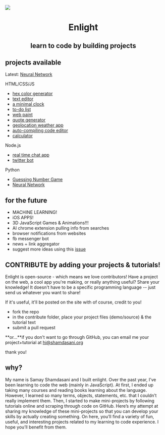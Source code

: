![](https://enlight.ml/enlight.png)

<p align="center"><h1 align="center">Enlight</h1></p>
<p align="center"><h2 align="center">learn to code by building projects</h2></p>

## projects available

Latest: [Neural Network](https://enlight.ml/build-a-neural-network)

HTML/CSS/JS
- [hex color generator](https://enlight.ml/color-generator.html)
- [text editor](https://enlight.ml/text-editor.html)
- [a minimal clock](https://enlight.ml/clock.html)
- [to-do list](https://enlight.ml/to-do.html)
- [web paint](https://enlight.ml/web-paint.html)
- [quote generator](https://enlight.ml/quote.html)
- [geolocation weather app](https://enlight.ml/weather.html)
- [auto-compiling code editor](https://enlight.ml/code-editor.html)
- [calculator](https://enlight.ml/calculator)

Node.js
- [real time chat app](https://enlight.ml/nodejs-chat)
- [twitter bot](https://enlight.ml/twitter-bot)

Python
- [Guessing Number Game](https://enlight.ml/guess-number)
- [Neural Network](https://enlight.ml/build-a-neural-network)


## for the future
- MACHINE LEARNING!
- iOS APPS!
- 3D JavaScript Games & Animations!!!
- AI chrome extension pulling info from searches
- browser notifications from websites
- fb messenger bot
- news + link aggregator
- suggest more ideas using this [issue](https://github.com/samayshamdasani/enlight/issues/2)

## CONTRIBUTE by adding your projects & tutorials!
Enlight is open-source - which means we love contributors! Have a project on the web, a cool app you're making, or really  anything useful? Share your knowledge! It doesn't have to be a specific programming language -- just send us whatever you want to share!

If it's useful, it'll be posted on the site with of course, credit to you!

- fork the repo
- in the contribute folder, place your project files (demo/source) & the tutorial text
- submit a pull request

**or...**if you don't want to go through GitHub, you can email me your project+tutorial at hi@shamdasani.org

thank you!

## why?
My name is Samay Shamdasani and I built enlight. Over the past year, I’ve been learning to code the web (mainly in JavaScript). At first, I ended up taking many courses and reading books learning about the language. However, I learned so many terms, objects, statements, etc. that I couldn’t really implement them. Then, I started to make mini-projects by following tutorials online and scraping through code on GitHub. Here’s my attempt at sharing my knowledge of these mini-projects so that you can develop your skills by actually creating something. On here, you’ll find a variety of fun, useful, and interesting projects related to my learning to code experience. I hope you’ll benefit from them.

